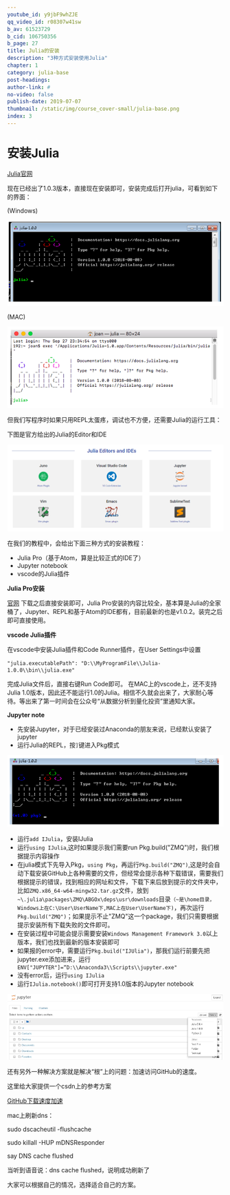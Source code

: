 ```yaml
---
youtube_id: y9jbF9whZJE
qq_video_id: r08307w41sw
b_av: 61523729
b_cid: 106750356
b_page: 27
title: Julia的安装
description: "3种方式安装使用Julia"
chapter: 1
category: julia-base
post-headings:
author-link: #
no-video: false
publish-date: 2019-07-07
thumbnail: /static/img/course_cover-small/julia-base.png
index: 3
---
```


# 安装Julia

 [Julia官网](https://julialang.org/)
 
 现在已经出了1.0.3版本，直接现在安装即可，安装完成后打开julia，可看到如下的界面：
 
 (Windows)
 
![image](https://raw.githubusercontent.com/Bounce00/pic/master/Julia%20course/1-2.png)
 
 
 
 
 
 
 
 
 
 
 
 (MAC)
 
![image](https://raw.githubusercontent.com/Bounce00/pic/master/Julia%20course/1-3.png)
 
 但我们写程序时如果只用REPL太蛋疼，调试也不方便，还需要Julia的运行工具：






 下图是官方给出的Julia的Editor和IDE
 
![image](https://raw.githubusercontent.com/Bounce00/pic/master/Julia%20course/1-4.png)
 
 
 
 
 
 
 
 
 
 
 
 
 
 在我们的教程中，会给出下面三种方式的安装教程：
 - Julia Pro（基于Atom，算是比较正式的IDE了）
 - Jupyter notebook
 - vscode的Julia插件
 
**Julia Pro安装**

[官网](https://juliacomputing.com/products/juliapro.html)
下载之后直接安装即可，Julia Pro安装的内容比较全，基本算是Julia的全家桶了，Jupyter、REPL和基于Atom的IDE都有，目前最新的也是v1.0.2。装完之后即可直接使用。

**vscode Julia插件**

在vscode中安装Julia插件和Code Runner插件，在User Settings中设置
```
"julia.executablePath": "D:\\MyProgramFile\\Julia-1.0.0\\bin\\julia.exe"
```
完成Julia文件后，直接右键Run Code即可。
在MAC上的vscode上，还不支持Julia 1.0版本，因此还不能运行1.0的Julia。相信不久就会出来了，大家耐心等待。等出来了第一时间会在公众号“从数据分析到量化投资”里通知大家。

**Jupyter note**

 - 先安装Jupyter，对于已经安装过Anaconda的朋友来说，已经默认安装了jupyter
 - 运行Julia的REPL，按`]`键进入Pkg模式
 




 

![image](https://raw.githubusercontent.com/Bounce00/pic/master/Julia%20course/1-5.png)

 - 运行`add IJulia`，安装IJulia
 - 运行`using IJulia`,这时如果提示我们需要run Pkg.build("ZMQ")时，我们根据提示内容操作
 - 在julia模式下先导入Pkg，`using Pkg`，再运行`Pkg.build("ZMQ")`,这是时会自动下载安装GitHub上各种需要的文件，但经常会提示各种下载错误，需要我们根据提示的错误，找到相应的网址和文件，下载下来后放到提示的文件夹中，比如`ZMQ.x86_64-w64-mingw32.tar.gz`文件，放到`~\.julia\packages\ZMQ\ABGOx\deps\usr\downloads`目录`（~是\home目录，Windows上在C:\User\UserName下,MAC上在User\UserName下)`，再次运行`Pkg.build("ZMQ")`；如果提示不止"ZMQ"这一个package，我们只需要根据提示安装所有下载失败的文件即可。
 - 在安装过程中可能会提示需要安装`Windows Management Framework 3.0`以上版本，我们也找到最新的版本安装即可
 - 如果报的error中，需要运行`Pkg.build("IJUlia")`，那我们运行前要先把jupyter.exe添加进来，运行`ENV["JUPYTER"]=“D:\\Anaconda3\\Scripts\\jupyter.exe"`
 - 没有error后，运行`using IJulia`
 - 运行`IJulia.notebook()`即可打开支持1.0版本的Jupyter notebook

![image](https://raw.githubusercontent.com/Bounce00/pic/master/Julia%20course/1-6.png)






还有另外一种解决方案就是解决“根”上的问题：加速访问GitHub的速度。

这里给大家提供一个csdn上的参考方案

[GitHub下载速度加速](https://blog.csdn.net/u012885320/article/details/80925991)

mac上刷新dns：

   sudo dscacheutil -flushcache
   
  sudo killall -HUP mDNSResponder
  
  say DNS cache flushed
  
  当听到语音说：dns cache flushed，说明成功刷新了

大家可以根据自己的情况，选择适合自己的方案。





